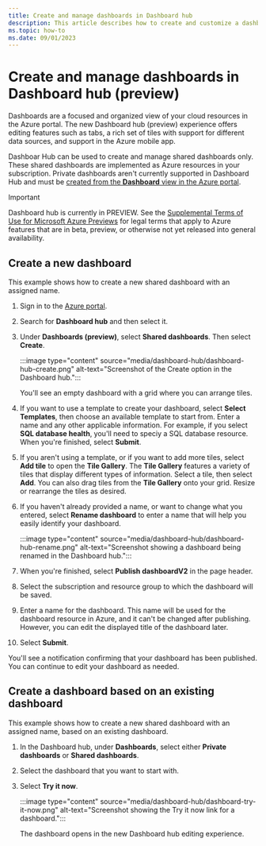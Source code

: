 ```yaml
---
title: Create and manage dashboards in Dashboard hub
description: This article describes how to create and customize a dashboard in Dashboard Hub in the Azure portal.
ms.topic: how-to
ms.date: 09/01/2023
---
```


# Create and manage dashboards in Dashboard hub (preview)

Dashboards are a focused and organized view of your cloud resources in the Azure portal. The new Dashboard hub (preview) experience offers editing features such as tabs, a rich set of tiles with support for different data sources, and support in the Azure mobile app.

Dashboar Hub can be used to create and manage shared dashboards only. These shared dashboards are implemented as Azure resources in your subscription. Private dashboards aren't currently supported in Dashboard Hub and must be [created from the **Dashboard** view in the Azure portal](azure-portal-dashboards.md).

> [!IMPORTANT]
> Dashboard hub is currently in PREVIEW.
> See the [Supplemental Terms of Use for Microsoft Azure Previews](https://azure.microsoft.com/support/legal/preview-supplemental-terms/) for legal terms that apply to Azure features that are in beta, preview, or otherwise not yet released into general availability.

## Create a new dashboard

This example shows how to create a new shared dashboard with an assigned name.

1. Sign in to the [Azure portal](https://portal.azure.com).

1. Search for **Dashboard hub** and then select it.

1. Under **Dashboards (preview)**, select **Shared dashboards**. Then select **Create**.

   :::image type="content" source="media/dashboard-hub/dashboard-hub-create.png" alt-text="Screenshot of the Create option in the Dashboard hub.":::

   You'll see an empty dashboard with a grid where you can arrange tiles.

1. If you want to use a template to create your dashboard, select **Select Templates**, then choose an available template to start from. Enter a name and any other applicable information. For example, if you select **SQL database health**, you'll need to speciy a SQL database resource. When you're finished, select **Submit**.

1. If you aren't using a template, or if you want to add more tiles, select **Add tile** to open the **Tile Gallery**. The **Tile Gallery** features a variety of tiles that display different types of information. Select a tile, then select **Add**. You can also drag tiles from the **Tile Gallery** onto your grid. Resize or rearrange the tiles as desired.

1. If you haven't already provided a name, or want to change what you entered, select **Rename dashboard** to enter a name that will help you easily identify your dashboard.

   :::image type="content" source="media/dashboard-hub/dashboard-hub-rename.png" alt-text="Screenshot showing a dashboard being renamed in the Dashboard hub.":::

1. When you're finished, select **Publish dashboardV2** in the page header.

1. Select the subscription and resource group to which the dashboard will be saved.
1. Enter a name for the dashboard. This name will be used for the dashboard resource in Azure, and it can't be changed after publishing. However, you can edit the displayed title of the dashboard later.
1. Select **Submit**.

You'll see a notification confirming that your dashboard has been published. You can continue to edit your dashboard as needed.

## Create a dashboard based on an existing dashboard

This example shows how to create a new shared dashboard with an assigned name, based on an existing dashboard.

1. In the Dashboard hub, under **Dashboards**, select either **Private dashboards** or **Shared dashboards**.
1. Select the dashboard that you want to start with.
1. Select **Try it now**.

   :::image type="content" source="media/dashboard-hub/dashboard-try-it-now.png" alt-text="Screenshot showing the Try it now link for a dashboard.":::

   The dashboard opens in the new Dashboard hub editing experience.

   